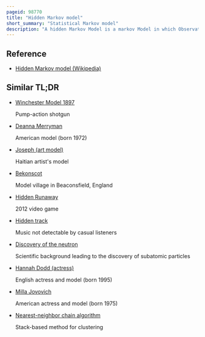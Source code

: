 ```yaml
---
pageid: 98770
title: "Hidden Markov model"
short_summary: "Statistical Markov model"
description: "A hidden Markov Model is a markov Model in which Observations depend on a latent Markov Process. An Hmm requires a observable Process whose Outcomes are dependent on the Results in a known Way. Since can not be observed directly the Goal is to learn about the State of by observing by Definition of being a Markov Model an Hmm has an additional Requirement that the Outcome of at Time must be influenced exclusively by the Outcome of at and the Outcomes of and at must be conditionally independent of. The Baumwelch Algorithm can be used to estimate the Parameters for linear Chain Hmms."
---
```


## Reference

- [Hidden Markov model (Wikipedia)](https://en.wikipedia.org/?curid=98770)

## Similar TL;DR

- [Winchester Model 1897](/tldr/en/winchester-model-1897)

  Pump-action shotgun

- [Deanna Merryman](/tldr/en/deanna-merryman)

  American model (born 1972)

- [Joseph (art model)](/tldr/en/joseph-art-model)

  Haitian artist's model

- [Bekonscot](/tldr/en/bekonscot)

  Model village in Beaconsfield, England

- [Hidden Runaway](/tldr/en/hidden-runaway)

  2012 video game

- [Hidden track](/tldr/en/hidden-track)

  Music not detectable by casual listeners

- [Discovery of the neutron](/tldr/en/discovery-of-the-neutron)

  Scientific background leading to the discovery of subatomic particles

- [Hannah Dodd (actress)](/tldr/en/hannah-dodd-actress)

  English actress and model (born 1995)

- [Milla Jovovich](/tldr/en/milla-jovovich)

  American actress and model (born 1975)

- [Nearest-neighbor chain algorithm](/tldr/en/nearest-neighbor-chain-algorithm)

  Stack-based method for clustering
